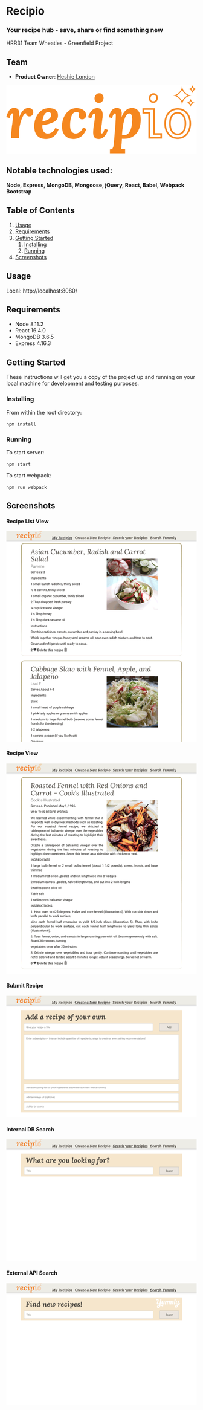 # Recipio
### Your recipe hub - save, share or find something new

HRR31 Team Wheaties - Greenfield Project
## Team
- __Product Owner__: [Heshie London](https://github.com/H-London)

![alt text](/client/dist/images/recipio.svg "Logo")


## Notable technologies used:
**Node, Express, MongoDB, Mongoose, jQuery, React, Babel, Webpack Bootstrap**

## Table of Contents

1. [Usage](#Usage)
1. [Requirements](#requirements)
1. [Getting Started](#getting-started)
    1. [Installing](#installing)
    1. [Running](#running)
1. [Screenshots](#screenshots)

## Usage

Local: http://localhost:8080/

## Requirements

- Node 8.11.2
- React 16.4.0
- MongoDB 3.6.5
- Express 4.16.3

## Getting Started

These instructions will get you a copy of the project up and running on your local machine for development and testing purposes.

### Installing

From within the root directory:

```
npm install
```

### Running

To start server:

```
npm start
```

To start webpack:

```
npm run webpack
```

## Screenshots

#### Recipe List View
![alt text](/client/dist/images/recipeListView.png "recipeListView")

#### Recipe View
![alt text](/client/dist/images/recipeView.png "recipeView")

#### Submit Recipe
![alt text](/client/dist/images/addRecipe.png "addRecipe")

#### Internal DB Search
![alt text](/client/dist/images/dbSearch.png "dbSearch")

#### External API Search
![alt text](/client/dist/images/extApiSearch.png "extApiSearch")